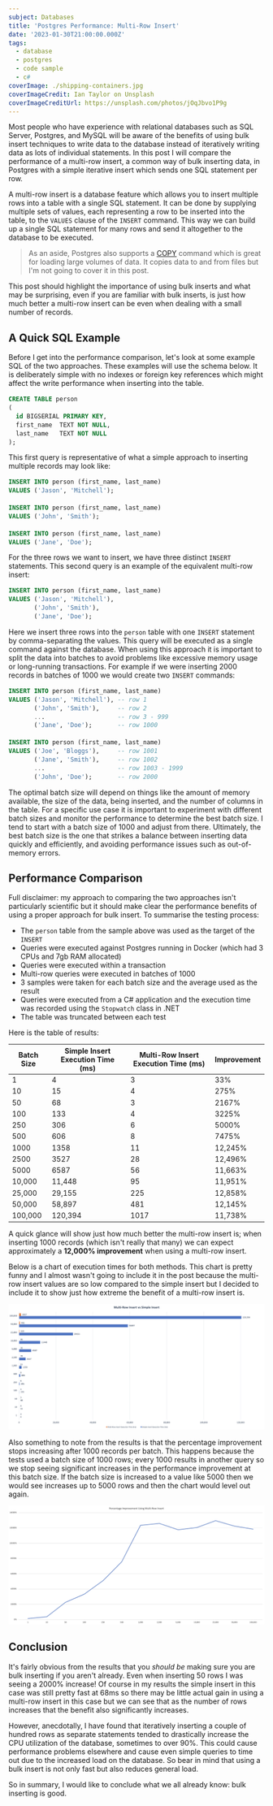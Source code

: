 ```yaml
---
subject: Databases
title: 'Postgres Performance: Multi-Row Insert'
date: '2023-01-30T21:00:00.000Z'
tags:
  - database
  - postgres
  - code sample
  - c#
coverImage: ./shipping-containers.jpg
coverImageCredit: Ian Taylor on Unsplash
coverImageCreditUrl: https://unsplash.com/photos/jOqJbvo1P9g
---
```


Most people who have experience with relational databases such as SQL Server, Postgres, and MySQL will be aware
of the benefits of using bulk insert techniques to write data to the database instead of iteratively writing
data as lots of individual statements. In this post I will compare the performance of a multi-row insert, a
common way of bulk inserting data, in Postgres with a simple iterative insert which sends one SQL statement per row.

A multi-row insert is a database feature which allows you to insert multiple rows into a table with a single
SQL statement. It can be done by supplying multiple sets of values, each representing a row to be inserted
into the table, to the `VALUES` clause of the `INSERT` command. This way we can build up a single SQL statement
for many rows and send it altogether to the database to be executed.

> As an aside, Postgres also supports a [COPY](https://www.postgresql.org/docs/current/sql-copy.html) command which
> is great for loading large volumes of data. It copies data to and from files but I'm not going to cover it in
> this post.

This post should highlight the importance of using bulk inserts and what may be surprising, even if you are
familiar with bulk inserts, is just how much better a multi-row insert can be even when dealing with a small
number of records.

## A Quick SQL Example

Before I get into the performance comparison, let's look at some example SQL of the two approaches. These
examples will use the schema below. It is deliberately simple with no indexes or foreign key references
which might affect the write performance when inserting into the table.

```sql
CREATE TABLE person
(
  id BIGSERIAL PRIMARY KEY,
  first_name  TEXT NOT NULL,
  last_name   TEXT NOT NULL
);
```

This first query is representative of what a simple approach to inserting multiple records may
look like:

```sql
INSERT INTO person (first_name, last_name)
VALUES ('Jason', 'Mitchell');

INSERT INTO person (first_name, last_name)
VALUES ('John', 'Smith');

INSERT INTO person (first_name, last_name)
VALUES ('Jane', 'Doe');
```

For the three rows we want to insert, we have three distinct `INSERT` statements. This second query is
an example of the equivalent multi-row insert:

```sql
INSERT INTO person (first_name, last_name)
VALUES ('Jason', 'Mitchell'),
       ('John', 'Smith'),
       ('Jane', 'Doe');
```

Here we insert three rows into the `person` table with one `INSERT` statement by comma-separating the values.
This query will be executed as a single command against the database. When using this approach it is
important to split the data into batches to avoid problems like excessive memory usage or long-running
transactions. For example if we were inserting 2000 records in batches of 1000 we would create two `INSERT`
commands:

```sql
INSERT INTO person (first_name, last_name)
VALUES ('Jason', 'Mitchell'), -- row 1
       ('John', 'Smith'),     -- row 2
       ...                    -- row 3 - 999
       ('Jane', 'Doe');       -- row 1000

INSERT INTO person (first_name, last_name)
VALUES ('Joe', 'Bloggs'),     -- row 1001
       ('Jane', 'Smith'),     -- row 1002
       ...                    -- row 1003 - 1999
       ('John', 'Doe');       -- row 2000
```

The optimal batch size will depend on things like the amount of memory available, the size of the data,
being inserted, and the number of columns in the table. For a specific use case it is important to
experiment with different batch sizes and monitor the performance to determine the best batch size. I
tend to start with a batch size of 1000 and adjust from there. Ultimately, the best batch size is the
one that strikes a balance between inserting data quickly and efficiently, and avoiding performance
issues such as out-of-memory errors.

## Performance Comparison

Full disclaimer: my approach to comparing the two approaches isn't particularly scientific but it
should make clear the performance benefits of using a proper approach for bulk insert. To summarise
the testing process:

- The `person` table from the sample above was used as the target of the `INSERT`
- Queries were executed against Postgres running in Docker (which had 3 CPUs and 7gb RAM allocated)
- Queries were executed within a transaction
- Multi-row queries were executed in batches of 1000
- 3 samples were taken for each batch size and the average used as the result
- Queries were executed from a C# application and the execution time was recorded using the `Stopwatch`
  class in .NET
- The table was truncated between each test

Here is the table of results:

| Batch Size | Simple Insert Execution Time (ms) | Multi-Row Insert Execution Time (ms) | Improvement |
| ---------- | --------------------------------- | ------------------------------------ | ----------- |
| 1          | 4                                 | 3                                    | 33%         |
| 10         | 15                                | 4                                    | 275%        |
| 50         | 68                                | 3                                    | 2167%       |
| 100        | 133                               | 4                                    | 3225%       |
| 250        | 306                               | 6                                    | 5000%       |
| 500        | 606                               | 8                                    | 7475%       |
| 1000       | 1358                              | 11                                   | 12,245%     |
| 2500       | 3527                              | 28                                   | 12,496%     |
| 5000       | 6587                              | 56                                   | 11,663%     |
| 10,000     | 11,448                            | 95                                   | 11,951%     |
| 25,000     | 29,155                            | 225                                  | 12,858%     |
| 50,000     | 58,897                            | 481                                  | 12,145%     |
| 100,000    | 120,394                           | 1017                                 | 11,738%     |

A quick glance will show just how much better the multi-row insert is; when inserting 1000 records (which
isn't really that many) we can expect approximately a **12,000% improvement** when using a multi-row insert.

Below is a chart of execution times for both methods. This chart is pretty funny and I almost wasn't going to
include it in the post because the multi-row insert values are so low compared to the simple insert but
I decided to include it to show just how extreme the benefit of a multi-row insert is.

![Simple Insert vs Multi-Row Insert Chart](./comparison.png)

Also something to note from the results is that the percentage improvement stops increasing after 1000
records per batch. This happens because the tests used a batch size of 1000 rows; every 1000 results in
another query so we stop seeing significant increases in the performance improvement at this batch size.
If the batch size is increased to a value like 5000 then we would see increases up to 5000 rows and
then the chart would level out again.

![Performance Improvement Chart](./performance-improvement.png)

## Conclusion

It's fairly obvious from the results that you _should be_ making sure you are bulk inserting if you aren't
already. Even when inserting 50 rows I was seeing a 2000% increase! Of course in my results the simple insert
in this case was still pretty fast at 68ms so there may be little actual gain in using a multi-row insert in
this case but we can see that as the number of rows increases that the benefit also significantly increases.

However, anecdotally, I have found that iteratively inserting a couple of hundred rows as separate statements
tended to drastically increase the CPU utilization of the database, sometimes to over 90%. This could cause
performance problems elsewhere and cause even simple queries to time out due to the increased load on the
database. So bear in mind that using a bulk insert is not only fast but also reduces general load.

So in summary, I would like to conclude what we all already know: bulk inserting is good.
